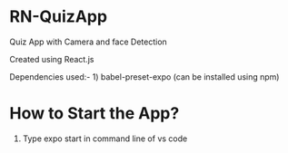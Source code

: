 # RN-QuizApp

  Quiz App with Camera and face Detection 

  Created using React.js

  Dependencies used:-
    1) babel-preset-expo (can be installed using npm)

# How to Start the App?

  1) Type expo start in command line of vs code
